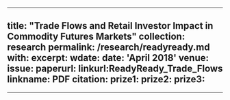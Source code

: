 
---
title: "Trade Flows and Retail Investor Impact in Commodity Futures Markets"
collection: research
permalink: /research/readyready.md
with: 
excerpt: 
wdate: 
date: 'April 2018'
venue: 
issue: 
paperurl:
linkurl:ReadyReady_Trade_Flows
linkname: PDF
citation: 
prize1: 
prize2: 
prize3: 
---

---
